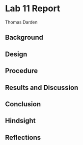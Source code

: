 # Lab 11 Report
Thomas Darden

## Background

## Design

## Procedure

## Results and Discussion

## Conclusion

## Hindsight

## Reflections
